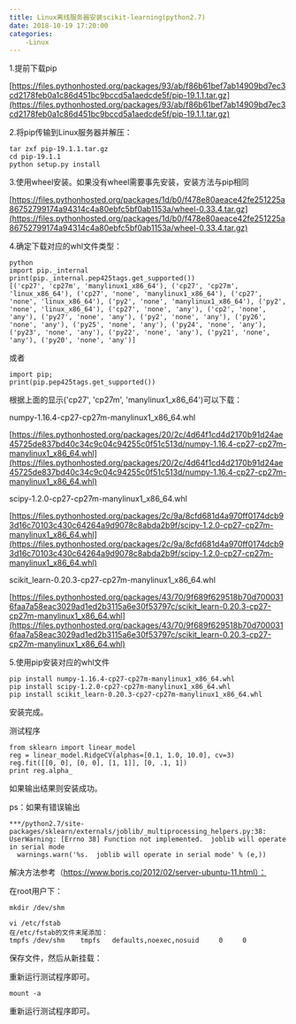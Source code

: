 ```yaml
---
title: Linux离线服务器安装scikit-learning(python2.7)
date: 2018-10-19 17:20:00
categories:
	-Linux
---
```


1.提前下载pip

[https://files.pythonhosted.org/packages/93/ab/f86b61bef7ab14909bd7ec3cd2178feb0a1c86d451bc9bccd5a1aedcde5f/pip-19.1.1.tar.gz](https://files.pythonhosted.org/packages/93/ab/f86b61bef7ab14909bd7ec3cd2178feb0a1c86d451bc9bccd5a1aedcde5f/pip-19.1.1.tar.gz)

2.将pip传输到Linux服务器并解压：

```
tar zxf pip-19.1.1.tar.gz
cd pip-19.1.1
python setup.py install
```


3.使用wheel安装。如果没有wheel需要事先安装，安装方法与pip相同

[https://files.pythonhosted.org/packages/1d/b0/f478e80aeace42fe251225a86752799174a94314c4a80ebfc5bf0ab1153a/wheel-0.33.4.tar.gz](https://files.pythonhosted.org/packages/1d/b0/f478e80aeace42fe251225a86752799174a94314c4a80ebfc5bf0ab1153a/wheel-0.33.4.tar.gz)

4.确定下载对应的whl文件类型：

```
python
import pip._internal
print(pip._internal.pep425tags.get_supported())
[('cp27', 'cp27m', 'manylinux1_x86_64'), ('cp27', 'cp27m', 'linux_x86_64'), ('cp27', 'none', 'manylinux1_x86_64'), ('cp27', 'none', 'linux_x86_64'), ('py2', 'none', 'manylinux1_x86_64'), ('py2', 'none', 'linux_x86_64'), ('cp27', 'none', 'any'), ('cp2', 'none', 'any'), ('py27', 'none', 'any'), ('py2', 'none', 'any'), ('py26', 'none', 'any'), ('py25', 'none', 'any'), ('py24', 'none', 'any'), ('py23', 'none', 'any'), ('py22', 'none', 'any'), ('py21', 'none', 'any'), ('py20', 'none', 'any')]
```

或者

```
import pip; 
print(pip.pep425tags.get_supported())
```


根据上面的显示('cp27', 'cp27m', 'manylinux1_x86_64')可以下载：

numpy-1.16.4-cp27-cp27m-manylinux1_x86_64.whl

[https://files.pythonhosted.org/packages/20/2c/4d64f1cd4d2170b91d24ae45725de837bd40c34c9c04c94255c0f51c513d/numpy-1.16.4-cp27-cp27m-manylinux1_x86_64.whl](https://files.pythonhosted.org/packages/20/2c/4d64f1cd4d2170b91d24ae45725de837bd40c34c9c04c94255c0f51c513d/numpy-1.16.4-cp27-cp27m-manylinux1_x86_64.whl)

scipy-1.2.0-cp27-cp27m-manylinux1_x86_64.whl

[https://files.pythonhosted.org/packages/2c/9a/8cfd681d4a970ff0174dcb93d16c70103c430c64264a9d9078c8abda2b9f/scipy-1.2.0-cp27-cp27m-manylinux1_x86_64.whl](https://files.pythonhosted.org/packages/2c/9a/8cfd681d4a970ff0174dcb93d16c70103c430c64264a9d9078c8abda2b9f/scipy-1.2.0-cp27-cp27m-manylinux1_x86_64.whl)

scikit_learn-0.20.3-cp27-cp27m-manylinux1_x86_64.whl

[https://files.pythonhosted.org/packages/43/70/9f689f629518b70d7000316faa7a58eac3029ad1ed2b3115a6e30f53797c/scikit_learn-0.20.3-cp27-cp27m-manylinux1_x86_64.whl](https://files.pythonhosted.org/packages/43/70/9f689f629518b70d7000316faa7a58eac3029ad1ed2b3115a6e30f53797c/scikit_learn-0.20.3-cp27-cp27m-manylinux1_x86_64.whl)

5.使用pip安装对应的whl文件

```
pip install numpy-1.16.4-cp27-cp27m-manylinux1_x86_64.whl
pip install scipy-1.2.0-cp27-cp27m-manylinux1_x86_64.whl
pip install scikit_learn-0.20.3-cp27-cp27m-manylinux1_x86_64.whl
```


安装完成。

测试程序

```
from sklearn import linear_model
reg = linear_model.RidgeCV(alphas=[0.1, 1.0, 10.0], cv=3)
reg.fit([[0, 0], [0, 0], [1, 1]], [0, .1, 1])
print reg.alpha_
```


如果输出结果则安装成功。

 

ps：如果有错误输出

```
***/python2.7/site-packages/sklearn/externals/joblib/_multiprocessing_helpers.py:38: UserWarning: [Errno 38] Function not implemented.  joblib will operate in serial mode
  warnings.warn('%s.  joblib will operate in serial mode' % (e,))
```

解决方法参考（https://www.boris.co/2012/02/server-ubuntu-11.html）：

在root用户下：

```
mkdir /dev/shm

vi /etc/fstab
在/etc/fstab的文件末尾添加：
tmpfs /dev/shm    tmpfs   defaults,noexec,nosuid     0     0
```

保存文件，然后从新挂载：

重新运行测试程序即可。

```
mount -a
```

重新运行测试程序即可。 